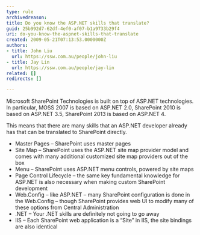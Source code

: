 ```yaml
---
type: rule
archivedreason: 
title: Do you know the ASP.NET skills that translate?
guid: 25b992d7-62df-4ef0-af07-b1a9733b29f4
uri: do-you-know-the-aspnet-skills-that-translate
created: 2009-05-21T07:13:53.0000000Z
authors:
- title: John Liu
  url: https://ssw.com.au/people/john-liu
- title: Jay Lin
  url: https://ssw.com.au/people/jay-lin
related: []
redirects: []

---
```


Microsoft SharePoint Technologies is built on top of ASP.NET technologies.  In particular, MOSS 2007 is based on ASP.NET 2.0, SharePoint 2010 is based on ASP.NET 3.5, SharePoint 2013 is based on ASP.NET 4.
<!--endintro-->

This means that there are many skills that an ASP.NET developer already has that can be translated to SharePoint directly.

* Master Pages – SharePoint uses master pages
* Site Map – SharePoint uses the ASP.NET site map provider model and comes with many additional customized site map providers out of the box
* Menu – SharePoint uses ASP.NET menu controls, powered by site maps
* Page Control Lifecycle – the same key fundamental knowledge for ASP.NET is also necessary when making custom SharePoint development
* Web.Config – like ASP.NET – many SharePoint configuration is done in the Web.Config – though SharePoint provides web UI to modify many of these options from Central Administration
* .NET – Your .NET skills are definitely not going to go away
* IIS – Each SharePoint web application is a “Site” in IIS, the site bindings are also identical
